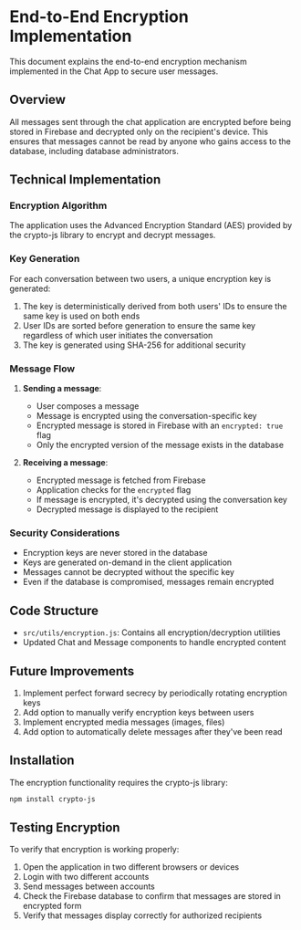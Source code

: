 # End-to-End Encryption Implementation

This document explains the end-to-end encryption mechanism implemented in the Chat App to secure user messages.

## Overview

All messages sent through the chat application are encrypted before being stored in Firebase and decrypted only on the recipient's device. This ensures that messages cannot be read by anyone who gains access to the database, including database administrators.

## Technical Implementation

### Encryption Algorithm

The application uses the Advanced Encryption Standard (AES) provided by the crypto-js library to encrypt and decrypt messages.

### Key Generation

For each conversation between two users, a unique encryption key is generated:

1. The key is deterministically derived from both users' IDs to ensure the same key is used on both ends
2. User IDs are sorted before generation to ensure the same key regardless of which user initiates the conversation
3. The key is generated using SHA-256 for additional security

### Message Flow

1. **Sending a message**:
   - User composes a message
   - Message is encrypted using the conversation-specific key
   - Encrypted message is stored in Firebase with an `encrypted: true` flag
   - Only the encrypted version of the message exists in the database

2. **Receiving a message**:
   - Encrypted message is fetched from Firebase
   - Application checks for the `encrypted` flag
   - If message is encrypted, it's decrypted using the conversation key
   - Decrypted message is displayed to the recipient

### Security Considerations

- Encryption keys are never stored in the database
- Keys are generated on-demand in the client application
- Messages cannot be decrypted without the specific key
- Even if the database is compromised, messages remain encrypted

## Code Structure

- `src/utils/encryption.js`: Contains all encryption/decryption utilities
- Updated Chat and Message components to handle encrypted content

## Future Improvements

1. Implement perfect forward secrecy by periodically rotating encryption keys
2. Add option to manually verify encryption keys between users
3. Implement encrypted media messages (images, files)
4. Add option to automatically delete messages after they've been read

## Installation

The encryption functionality requires the crypto-js library:

```bash
npm install crypto-js
```

## Testing Encryption

To verify that encryption is working properly:

1. Open the application in two different browsers or devices
2. Login with two different accounts
3. Send messages between accounts
4. Check the Firebase database to confirm that messages are stored in encrypted form
5. Verify that messages display correctly for authorized recipients